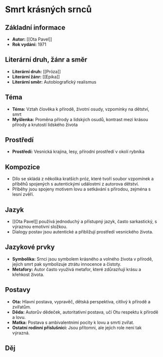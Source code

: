 # Smrt krásných srnců

## Základní informace

- **Autor:** [[Ota Pavel]]
- **Rok vydání:** 1971

## Literární druh, žánr a směr 

- **Literární druh:** [[Próza]]
- **Literární žánr:** [[Epika]]
- **Literární směr:** Autobiografický realismus

## Téma 

- **Téma:** Vztah člověka k přírodě, životní osudy, vzpomínky na dětství, smrt
- **Myšlenka:** Proměna přírody a lidských osudů, kontrast mezi krásou přírody a krutostí lidského života

## Prostředí 

- **Prostředí:** Vesnická krajina, lesy, přírodní prostředí v okolí rybníka

## Kompozice 

- Dílo se skládá z několika kratších próz, které tvoří soubor vzpomínek a příběhů spojených s autentickými událostmi z autorova dětství.
- Příběhy jsou spojeny motivem lovu a setkávání s přírodou, zejména s lesní zvěří.

## Jazyk 

- [[Ota Pavel]] používá jednoduchý a přístupný jazyk, často sarkastický, s výraznou emotivní složkou.
- Dialogy postav jsou autentické a přibližují prostředí vesnického života.

## Jazykové prvky 

- **Symbolika:** Srnci jsou symbolem krásného a volného života v přírodě, jejich smrt pak symbolizuje ztrátu innocence a čistoty.
- **Metafory:** Autor často využívá metafor, které zdůrazňují krásu a křehkost života.

## Postavy 

- **Ota:** Hlavní postava, vypravěč, dětská perspektiva, citlivý k přírodě a zvířatům.
- **Děda:** Autorův dědeček, autoritativní postava, učí Otu respektu k přírodě a lovu.
- **Matka:** Postava s ambivalentními pocity k lovu a smrti zvířat.
- **Ostatní rodinní příslušníci:** Jsou přítomni, ale jejich role není tak výrazná.

## Děj
